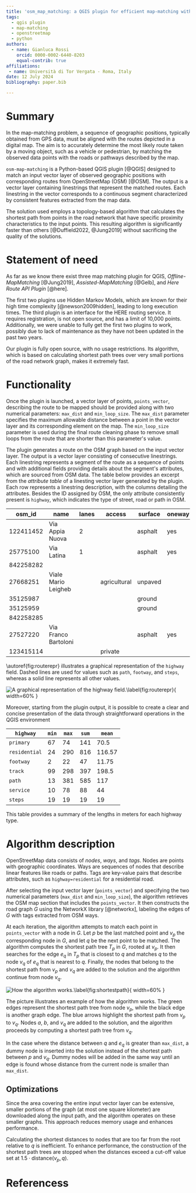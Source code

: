 ```yaml
---
title: 'osm_map_matching: a QGIS plugin for efficient map-matching with OpenStreetMap data'
tags:
  - qgis plugin
  - map-matching
  - openstreetmap
  - python
authors:
  - name: Gianluca Rossi
    orcid: 0000-0002-6440-8203
    equal-contrib: true
affiliations:
 - name: Università di Tor Vergata - Roma, Italy
date: 12 July 2024
bibliography: paper.bib

---
```


# Summary

In the map-matching problem, a sequence of geographic positions, typically obtained from GPS data, must be aligned with the routes depicted in a digital map. The aim is to accurately determine the most likely route taken by a moving object, such as a vehicle or pedestrian, by matching the observed data points with the roads or pathways described by the map.

`osm-map-matching` is a Python-based QGIS plugin [@QGIS] designed to match an input vector layer of observed geographic positions with corresponding routes from OpenStreetMap (OSM) [@OSM]. The output is a vector layer containing linestrings that represent the matched routes. Each linestring in the vector corresponds to a continuous segment characterized by consistent features extracted from the map data.

The solution used employs a topology-based algorithm that calculates the shortest path from points in the road network that have specific proximity characteristics to the input points. This resulting algorithm is significantly faster than others [@Duffield2022, @Jung2019] without sacrificing the quality of the solutions.

# Statement of need

As far as we know there exist three map matching plugin for QGIS, *Offline-MapMatching* [@Jung2019], *Assisted-MapMatching* [@Gelb], and *Here Route API Plugin* [@here].

The first two plugins use Hidden Markov Models, which are known for their high time complexity [@newson2009hidden], leading to long execution times. The third plugin is an interface for the HERE routing service. It requires registration, is not open source, and has a limit of 10,000 points. Additionally, we were unable to fully get the first two plugins to work, possibly due to lack of maintenance as they have not been updated in the past two years.

Our plugin is fully open source, with no usage restrictions. Its algorithm, which is based on calculating shortest path trees over very small portions of the road network graph, makes it extremely fast.

# Functionality

Once the plugin is launched, a vector layer of points, `points_vector`, describing the route to be mapped should be provided along with two numerical parameters: `max_dist` and `min_loop_size`. The `max_dist` parameter specifies the maximum allowable distance between a point in the vector layer and its corresponding element on the map. The `min_loop_size` parameter is used during the final route cleaning phase to remove small loops from the route that are shorter than this parameter's value.

The plugin generates a route on the OSM graph based on the input vector layer. The output is a vector layer consisting of consecutive linestrings. Each linestring represents a segment of the route as a sequence of points and with additional fields providing details about the segment's attributes, which are sourced from OSM data. The table below provides an excerpt from the *attribute table* of a linesting vector layer generated by the plugin. Each row represents a linestring description, with the columns detailing the attributes. Besides the ID assigned by OSM, the only attribute consistently present is `highway`, which indicates the type of street, road or path in OSM.

|osm_id|name|lanes|access|surface|oneway|highway|
|----|----|----|----|----|----|----|
|122411452|Via Appia Nuova|2||asphalt|yes|primary|
|25775100|Via Latina|1||asphalt|yes|residential|
|842258282||||||footway|
|27668251|Viale Mario Leigheb||agricultural|unpaved||track|
|35125987||||ground||path|
|35125959||||ground||path|
|842258285||||||footway|
|27527220|Via Franco Bartoloni|||asphalt|yes|residential|
|123415114|||private|||service|

\autoref{fig:routerepr}  illustrates a graphical representation of the `highway` field. Dashed lines are used for values such as `path`, `footway`, and `steps`, whereas a solid line represents all other values.

![A graphical representation of the `highway` field.\label{fig:routerepr}](pictures/caffarella.jpg){ width=60% }

Moreover, starting from the plugin output, it is possible to create a clear and concise presentation of the data through straightforward operations in the QGIS environment


| `highway`    | `min` | `max` | `sum` | `mean`    |
|------------|-----|-----|-----|--------------|
| `primary`    | 67  | 74  | 141 | 70.5         |
| `residential`| 24  | 290 | 816 | 116.57       |
| `footway`    | 2   | 22  | 47  | 11.75        |
| `track`      | 99  | 298 | 397 | 198.5        |
| `path`       | 13  | 381 | 585 | 117          |
| `service`    | 10  | 78  | 88  | 44           |
| `steps`      | 19  | 19  | 19  | 19           |



This table provides a summary of the lengths in meters for each highway type.

# Algorithm description

OpenStreetMap data consists of *nodes*, *ways*, and *tags*. Nodes are points with geographic coordinates. Ways are sequences of nodes that describe linear features like roads or paths. Tags are key-value pairs that describe attributes, such as `highway=residential` for a residential road.

After selecting the input vector layer (`points_vector`) and specifying the two numerical parameters (`max_dist` and `min_loop_size`), the algorithm retrieves the OSM map section that includes the `points_vector`. It then constructs the road graph $G$ using the NetworkX library  [@networkx], labeling the edges of $G$ with tags extracted from OSM ways.

At each iteration, the algorithm attempts to match each point in `points_vector` with a node in $G$. Let $p$ be the last matched point and $v_p$ the corresponding node in $G$, and let $q$ be the next point to be matched. The algorithm computes the shortest path tree $T_p$ in $G$, rooted at $v_p$. It then searches for the edge $e_q$ in $T_p$ that is closest to $q$ and matches $q$ to the node $v_q$ of $e_q$ that is nearest to $q$. Finally, the nodes that belong to the shortest path from $v_p$ and $v_q$ are added to the solution and the algorithm continue from node $v_q$.

![How the algorithm works.\label{fig:shortestpath}](pictures/shortest_path.png){ width=60% }

The picture illustrates an example of how the algorithm works. The green edges represent the shortest path tree from node $v_p$, while the black edge is another graph edge. The blue arrows highlight the shortest path from $v_p$ to $v_q$. Nodes $a$, $b$, and $v_q$ are added to the solution, and the algorithm proceeds by computing a shortest path tree from $v_q$.

In the case where the distance between $q$ and $e_q$ is greater than `max_dist`, a dummy node is inserted into the solution instead of the shortest path between $p$ and $v_q$. Dummy nodes will be added in the same way until an edge is found whose distance from the current node is smaller than `max_dist`.

## Optimizations

Since the area covering the entire input vector layer can be extensive, smaller portions of the graph (at most one square kilometer) are downloaded along the input path, and the algorithm operates on these smaller graphs. This approach reduces memory usage and enhances performance.

Calculating the shortest distances to nodes that are too far from the root relative to $q$ is inefficient. To enhance performance, the construction of the shortest path trees are stopped when the distances exceed a cut-off value set at $1.5 \cdot \text{distance}(v_p, q)$.


# Referencess
